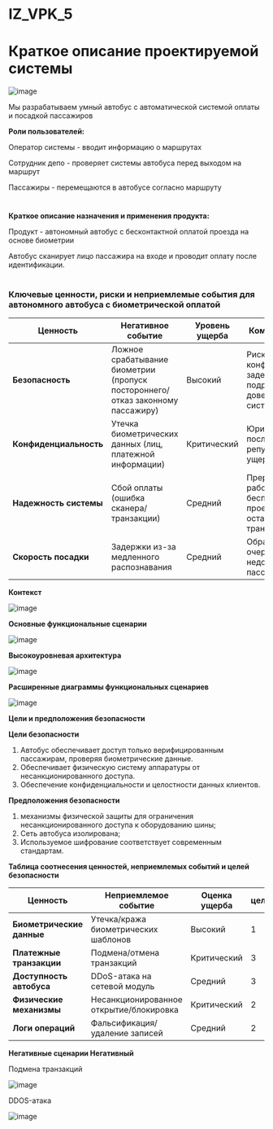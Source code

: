 # IZ_VPK_5

# Краткое описание проектируемой системы
![image](https://github.com/user-attachments/assets/af952c6c-e970-4e1c-9300-326c57405a2c)

Мы разрабатываем умный автобус с автоматической системой оплаты и посадкой пассажиров

**Роли пользователей:**

  Оператор системы - вводит информацию о маршрутах

  Сотрудник депо - проверяет системы автобуса перед выходом на маршрут

  Пассажиры - перемещаются в автобусе согласно маршруту

#  

**Краткое описание назначения и применения продукта:**

Продукт - автономный автобус с бесконтактной оплатой проезда на основе биометрии

Автобус сканирует лицо пассажира на входе и проводит оплату после идентификации.

#

### Ключевые ценности, риски и неприемлемые события для автономного автобуса с биометрической оплатой

| Ценность                | Негативное событие                                                                 | Уровень ущерба | Комментарий                                                                 |
|-------------------------|-----------------------------------------------------------------------------------|----------------|-----------------------------------------------------------------------------|
| **Безопасность**        | Ложное срабатывание биометрии (пропуск постороннего/отказ законному пассажиру)    | Высокий        | Риск конфликтов, задержек, подрыв доверия к системе                        |
| **Конфиденциальность**  | Утечка биометрических данных (лиц, платежной информации)                          | Критический    | Юридические последствия, репутационный ущерб, штрафы       |
| **Надежность системы**  | Сбой оплаты (ошибка сканера/транзакции)                                           | Средний        | Прерывание работы → бесплатный проезд или остановка транспорта             |
| **Скорость посадки**    | Задержки из-за медленного распознавания                                           | Средний        | Образование очередей, недовольство пассажиров                             |

**Контекст**

![image](https://github.com/user-attachments/assets/77ae25d7-1fcd-4a5d-ae5e-5030a3028952)

**Основные функциональные сценарии**

![image](https://github.com/user-attachments/assets/f7b24a84-f543-4474-afab-2f48b4d7ba60)

**Высокоуровневая архитектура**

![image](https://github.com/user-attachments/assets/4d9f7eab-ef5d-47f8-9658-d329b0682d7e)

**Расширенные диаграммы функциональных сценариев**

![image](https://github.com/user-attachments/assets/7d57cd2a-cab4-492f-afb8-7384799433d2)

**Цели и предположения безопасности**

**Цели безопасности**
1. Автобус обеспечивает доступ только верифицированным пассажирам, проверяя биометрические данные.
2. Обеспечивает физическую систему аппаратуры от несанкционированного доступа.
3. Обеспечение конфиденциальности и целостности данных клиентов.
   
**Предположения безопасности**
1. механизмы физической защиты для ограничения несанкционированного доступа к оборудованию шины;
2. Сеть автобуса изолирована;
3. Используемое шифрование соответствует современным стандартам.

**Таблица соотнесения ценностей, неприемлемых событий и целей безопасности**

| Ценность                      | Неприемлемое событие                     | Оценка ущерба |     цели      | 
|-------------------------------|------------------------------------------|---------------|---------------|
| **Биометрические данные**     | Утечка/кража биометрических шаблонов     | Высокий       |      1        |   
| **Платежные транзакции**      | Подмена/отмена транзакций                | Критический   |       3       |  
| **Доступность автобуса**      | DDoS-атака на сетевой модуль             | Средний       |         3     |  
| **Физические механизмы**      | Несанкционированное открытие/блокировка  | Критический   |         2     |  
| **Логи операций**             | Фальсификация/удаление записей           | Средний       |         2     |  

**Негативные сценарии Негативный**

Подмена транзакций

![image](https://github.com/user-attachments/assets/c6193f13-a939-4f8b-a493-24868588fc48)

DDOS-атака

![image](https://github.com/user-attachments/assets/1ea8b851-9020-41f8-b84c-0f1d9ea9397e)

